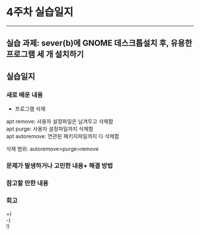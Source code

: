 # 4주차 실습일지
- - -
## 실습 과제: sever(b)에 GNOME 데스크톱설치 후, 유용한 프로그램 세 개 설치하기


## 실습일지

### 새로 배운 내용

* 프로그램 삭제
    
apt remove: 사용자 설정파일은 남겨두고 삭제함    
apt purge: 사용자 설정파일까지 삭제함    
apt autoremove: 연관된 패키지파일까지 다 삭제함    

삭제 범위: autoremove>purge>remove    

### 문제가 발생하거나 고민한 내용+ 해결 방법

### 참고할 만한 내용 
 
### 회고
+)    
-)    
!)    
